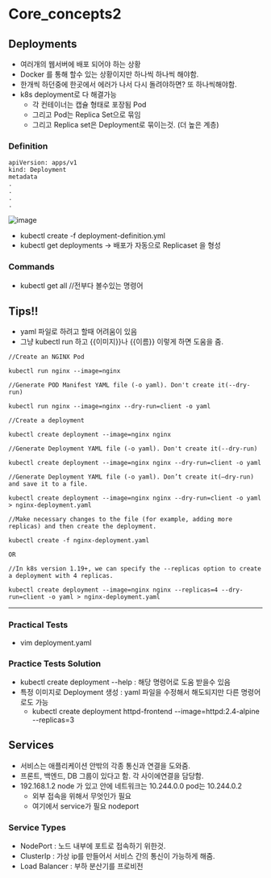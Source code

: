 # Core_concepts2

## Deployments
- 여러개의 웹서버에 배포 되어야 하는 상황
- Docker 를 통해 할수 있는 상황이지만 하나씩 하나씩 해야함.
- 한개씩 하던중에 한곳에서 에러가 나서 다시 돌려야하면? 또 하나씩해야함.
- k8s deployment로 다 해결가능
  - 각 컨테이너는 캡슐 형태로 포장됨 Pod
  - 그리고 Pod는 Replica Set으로 묶임
  - 그리고 Replica set은 Deployment로 묶이는것. (더 높은 계층)

### Definition
```
apiVersion: apps/v1
kind: Deployment
metadata
.
.
.
.
```
![image](https://github.com/rlarudgkswkd/CKA_study/assets/48428850/22fa122c-508f-45fd-8e41-806c59d4cbb0)

- kubectl create -f deployment-definition.yml
- kubectl get deployments -> 배포가 자동으로 Replicaset 을 형성

### Commands
- kubectl get all //전부다 볼수있는 명령어

## Tips!!
- yaml 파일로 하려고 할때 어려움이 있음
- 그냥 kubectl run 하고 {{이미지}}나 {{이름}} 이렇게 하면 도움을 줌.
```
//Create an NGINX Pod

kubectl run nginx --image=nginx

//Generate POD Manifest YAML file (-o yaml). Don't create it(--dry-run)

kubectl run nginx --image=nginx --dry-run=client -o yaml

//Create a deployment

kubectl create deployment --image=nginx nginx

//Generate Deployment YAML file (-o yaml). Don't create it(--dry-run)

kubectl create deployment --image=nginx nginx --dry-run=client -o yaml

//Generate Deployment YAML file (-o yaml). Don’t create it(–dry-run) and save it to a file.

kubectl create deployment --image=nginx nginx --dry-run=client -o yaml > nginx-deployment.yaml

//Make necessary changes to the file (for example, adding more replicas) and then create the deployment.

kubectl create -f nginx-deployment.yaml

OR

//In k8s version 1.19+, we can specify the --replicas option to create a deployment with 4 replicas.

kubectl create deployment --image=nginx nginx --replicas=4 --dry-run=client -o yaml > nginx-deployment.yaml
```

---

### Practical Tests
- vim  deployment.yaml

### Practice Tests Solution
- kubectl create deployment --help : 해당 명령어로 도움 받을수 있음
- 특정 이미지로 Deployment 생성 : yaml 파일을 수정해서 해도되지만 다른 명령어로도 가능
  - kubectl create deployment httpd-frontend --image=httpd:2.4-alpine --replicas=3


## Services
- 서비스는 애플리케이션 안밖의 각종 통신과 연결을 도와줌.
- 프론트, 백엔드, DB 그룹이 있다고 함. 각 사이에연결을 담당함.
- 192.168.1.2 node 가 있고 안에 네트워크는 10.244.0.0 pod는 10.244.0.2
  - 외부 접속을 위해서 무엇인가 필요
  - 여기에서 service가 필요 nodeport

### Service Types
- NodePort : 노드 내부에 포트로 접속하기 위한것.
- ClusterIp : 가상 ip를 만들어서 서비스 간의 통신이 가능하게 해줌.
- Load Balancer : 부하 분산기를 프로비전

